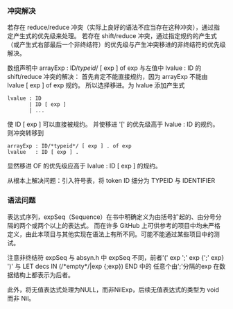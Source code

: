 ### 冲突解决
若存在 reduce/reduce 冲突（实际上良好的语法不应当存在这种冲突），通过指定产生式的优先级来处理。
若存在 shift/reduce  冲突，通过指定规约的产生式（或产生式右部最后一个非终结符）的优先级与产生冲突移进的非终结符的优先级解决。

数组声明中 arrayExp : ID/*typeid*/ [ exp ] of exp 与左值中 lvalue : ID 的 shift/reduce 冲突的解决：
首先肯定不能直接规约，因为 arrayExp 不能由 lvalue [ exp ] of exp 规约。 所以选择移进。为 lvalue 添加产生式
```
lvalue : ID
       | ID [ exp ]
       | ...
```
使 ID [ exp ] 可以直接被规约。 并使移进 '[' 的优先级高于 lvalue : ID 的规约。
则冲突转移到
```
arrayExp : ID/*typeid*/ [ exp ] . of exp
lvalue   : ID [ exp ] .
```
显然移进 OF 的优先级应高于 lvalue   : ID [ exp ] 的规约。

从根本上解决问题：引入符号表，将 token ID 细分为 TYPEID 与 IDENTIFIER

### 语法问题
表达式序列，expSeq（Sequence）在书中明确定义为由括号扩起的、由分号分隔的两个或两个以上的表达式。
而在许多 GitHub 上可供参考的项目中均未严格定义，由此本项目与其他实现在语法上有所不同。可能不能通过某些项目中的测试。

注意非终结符 expSeq 与 absyn.h 中 expSeq 不同，前者'(' exp ';' exp {';' exp} ')' 
与 LET decs IN (/\*empty\*/|exp {;exp}) END 中的 任意个由';'分隔的exp 在数据结构上都表示为后者。

此外，将无值表达式处理为NULL，而非NilExp，后续无值表达式的类型为 void 而非 Nil。
